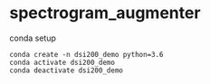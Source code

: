 # spectrogram_augmenter
conda setup 
```
conda create -n dsi200_demo python=3.6
conda activate dsi200_demo
conda deactivate dsi200_demo

```
